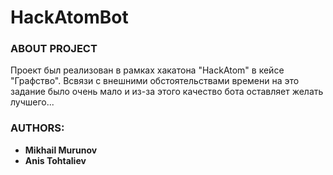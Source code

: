 # HackAtomBot


### ABOUT PROJECT
Проект был реализован в рамках хакатона "HackAtom" в кейсе "Графство".
Всвязи с внешними обстоятельствами времени на это задание было очень мало 
и из-за этого качество бота оставляет желать лучшего...

### AUTHORS:
* **Mikhail Murunov**
* **Anis Tohtaliev**
